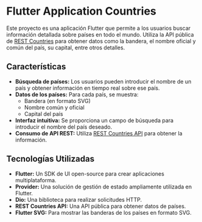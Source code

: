 # Flutter Application Countries

Este proyecto es una aplicación Flutter que permite a los usuarios buscar información detallada sobre países en todo el mundo. Utiliza la API pública de [REST Countries](https://restcountries.com/) para obtener datos como la bandera, el nombre oficial y común del país, su capital, entre otros detalles.

## Características

- **Búsqueda de países:** Los usuarios pueden introducir el nombre de un país y obtener información en tiempo real sobre ese país.
- **Datos de los países:** Para cada país, se muestra:
  - Bandera (en formato SVG)
  - Nombre común y oficial
  - Capital del país
- **Interfaz intuitiva:** Se proporciona un campo de búsqueda para introducir el nombre del país deseado.
- **Consumo de API REST:** Utiliza [REST Countries API](https://restcountries.com/) para obtener la información.

## Tecnologías Utilizadas

- **Flutter:** Un SDK de UI open-source para crear aplicaciones multiplataforma.
- **Provider:** Una solución de gestión de estado ampliamente utilizada en Flutter.
- **Dio:** Una biblioteca para realizar solicitudes HTTP.
- **REST Countries API:** Una API pública para obtener datos de países.
- **Flutter SVG:** Para mostrar las banderas de los países en formato SVG.